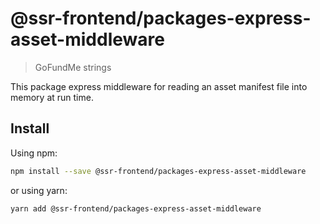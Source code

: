 # @ssr-frontend/packages-express-asset-middleware

> GoFundMe strings

This package express middleware for reading an asset manifest file into memory at run time.

## Install

Using npm:

```sh
npm install --save @ssr-frontend/packages-express-asset-middleware
```

or using yarn:

```sh
yarn add @ssr-frontend/packages-express-asset-middleware
```
